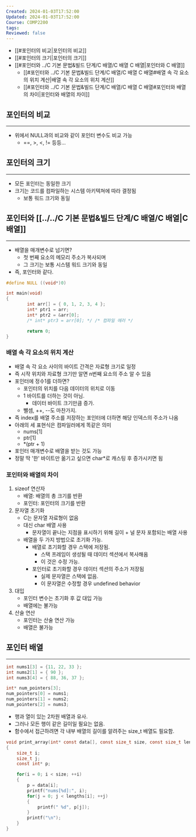 ```yaml
---
Created: 2024-01-03T17:52:00
Updated: 2024-01-03T17:52:00
Course: COMP2200
tags: 
Reviewed: false
---
```

- [[#포인터의 비교|포인터의 비교]]
- [[#포인터의 크기|포인터의 크기]]
- [[#포인터와 ../C 기본 문법&빌드 단계/C 배열/C 배열 C 배열|포인터와 C 배열]]
	- [[#포인터와 ../C 기본 문법&빌드 단계/C 배열/C 배열 C 배열#배열 속 각 요소의 위치 계산|배열 속 각 요소의 위치 계산]]
	- [[#포인터와 ../C 기본 문법&빌드 단계/C 배열/C 배열 C 배열#포인터와 배열의 차이|포인터와 배열의 차이]]


## 포인터의 비교
---
- 위에서 NULL과의 비교와 같이 포인터 변수도 비교 가능
	- \==, >, <, != 등등...

## 포인터의 크기
---
- 모든 포인터는 동일한 크기
- 크기는 코드를 컴파일하는 시스템 아키텍쳐에 따라 결정됨
	- 보통 워드 크기와 동일

## 포인터와 [[../../C 기본 문법&빌드 단계/C 배열/C 배열|C 배열]]
---
- 배열을 매개변수로 넘기면?
	- 첫 번째 요소의 메모리 주소가 복사되며
	- 그 크기는 보통 시스템 워드 크기와 동일
- 즉, 포인터와 같다.
```c
#define NULL ((void*)0)

int main(void)
{
        int arr[] = { 0, 1, 2, 3, 4 };
        int* ptr1 = arr;
        int* ptr2 = &arr[0];
        /* int* ptr3 = arr[0]; */ /* 컴파일 에러 */

        return 0;
}
```

### 배열 속 각 요소의 위치 계산
- 배열 속 각 요소 사이의 바이트 간격은 자료형 크기로 일정
- 즉 시작 위치와 자료형 크기만 알면 n번째 요소의 주소 알 수 있음
- 포인터에 정수1를 더하면?
	- 포인터의 위치를 다음 데이터의 위치로 이동
	- 1 바이트를 더하는 것이 아님.
		- 데이터 바이트 크기만큼 증가.
	- 뺄셈, ++, --도 마찬가지.
- 즉 index를 배열 주소를 저장하는 포인터에 더하면 해당 인덱스의 주소가 나옴
- 아래의 세 표현식은 컴파일러에게 똑같은 의미
	- nums\[1]
	- ptr\[1]
	- \*(ptr + 1)
- 포인터 매개변수로 배열을 받는 것도 가능
- 정말 딱 '한' 바이트만 옮기고 싶으면 char\*로 캐스팅 후 증가시키면 됨

### 포인터와 배열의 차이
1. sizeof 연산자
	- 배열: 배열의 총 크기를 반환
	- 포인터: 포인터의 크기를 반환
1. 문자열 초기화
	-  C는 문자열 자료형이 없음
	- 대신 char 배열 사용
		- 문자열이 끝나는 지점을 표시하기 위해 길이 + 널 문자 포함되는 배열 사용
	- 배열을 두 가지 방법으로 초기화 가능.
		- 배열로 초기화할 경우 스택에 저장됨.
			- 스택 프레임이 생성될 때 데이터 섹션에서 복사해옴
			- 이 것은 수정 가능.
		- 포인터로 초기화할 경우 데이터 섹션의 주소가 저장됨
			- 실제 문자열은 스택에 없음.
			- 이 문자열은 수정할 경우 undefined behavior	
1. 대입
	- 포인터 변수는 초기화 후 값 대입 가능
	- 배열에는 불가능
1. 산술 연산
	- 포인터는 산술 연산 가능
	- 배열은 불가능

## 포인터 배열
---
```C
int nums1[3] = {11, 22, 33 };
int nums2[1] = { 90 };
int nums3[4] = { 88, 36, 37 };

int* num_pointers[3];
num_pointers[0] = nums1;
num_pointers[1] = nums2;
num_pointers[2] = nums3;
```
- 행과 열이 있는 2차원 배열과 유사.
- 그러나 모든 행이 같은 길이일 필요는 없음.
- 함수에서 접근하려면 각 내부 배열의 길이를 알려주는 size_t 배열도 필요함.
```C
void print_array(int* const data[], const size_t size, const size_t lengths[])
{
	size_t i;
	size_t j;
	const int* p;

	for(i = 0; i < size; ++i)
	{
		p = data[i];
		printf("nums[%d]:", i);
		for(j = 0; j < lengths[i]; ++j)
		{
			printf(" %d", p[j]);
		}
		printf("\n");
	}
}
```
